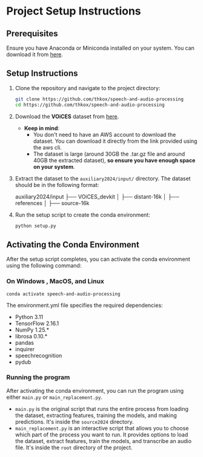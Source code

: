 # Project Setup Instructions

## Prerequisites

Ensure you have Anaconda or Miniconda installed on your system. You can download it from [here](https://www.anaconda.com/products/distribution).

## Setup Instructions

1. Clone the repository and navigate to the project directory:

   ```sh
   git clone https://github.com/thkox/speech-and-audio-processing
   cd https://github.com/thkox/speech-and-audio-processing

2. Download the **VOiCES** dataset from [here](https://registry.opendata.aws/lab41-sri-voices/).
   - **Keep in mind**: 
     - You don't need to have an AWS account to download the dataset. You can download it directly from the link provided using the aws cli.
     - The dataset is large (around 30GB the .tar.gz file and around 40GB the extracted dataset), **so ensure you have enough space on your system**.
   
3. Extract the dataset to the `auxiliary2024/input/` directory. The dataset should be in the following format:


    auxiliary2024/input
    ├── VOiCES_devkit
    │   ├── distant-16k
    │   ├── references
    │   ├── source-16k


4. Run the setup script to create the conda environment:

    ```sh
    python setup.py
    ```
## Activating the Conda Environment

After the setup script completes, you can activate the conda environment using the following command:

### On Windows , MacOS, and Linux

    conda activate speech-and-audio-processing

The environment.yml file specifies the required dependencies:
- Python 3.11
- TensorFlow 2.16.1
- NumPy 1.25.*
- librosa 0.10.*
- pandas
- inquirer
- speechrecognition
- pydub

### Running the program

After activating the conda environment, you can run the program using either `main.py` or `main_replacement.py`.  
- `main.py` is the original script that runs the entire process from loading the dataset, extracting features, training the models, and making predictions. It's inside the `source2024` directory.  
- `main_replacement.py` is an interactive script that allows you to choose which part of the process you want to run. It provides options to load the dataset, extract features, train the models, and transcribe an audio file. It's inside the `root` directory of the project.